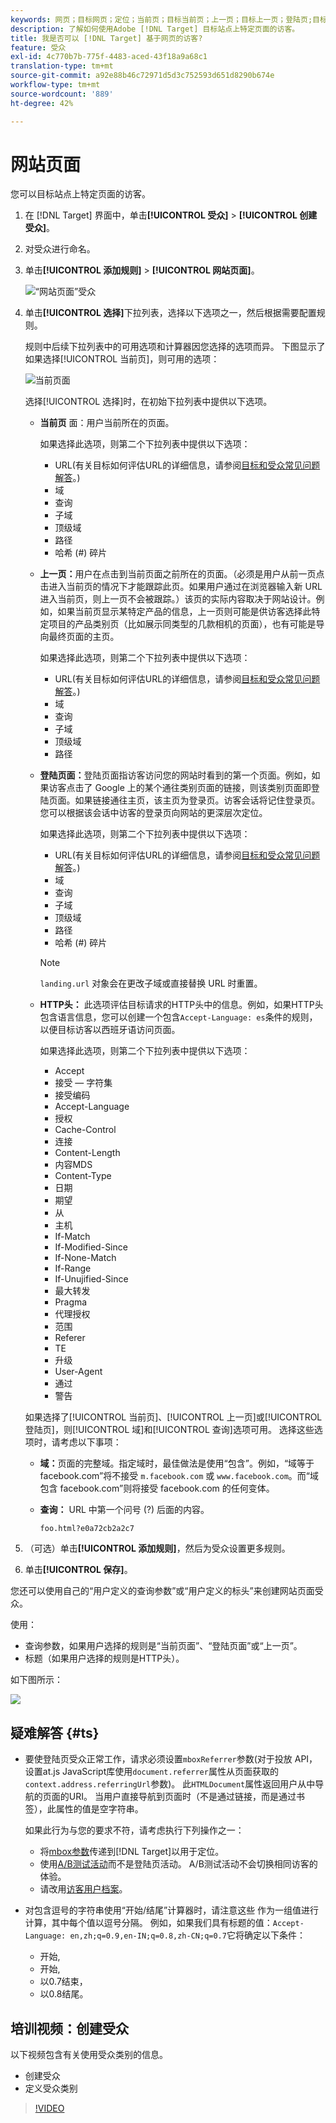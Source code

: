 ```yaml
---
keywords: 网页；目标网页；定位；当前页；目标当前页；上一页；目标上一页；登陆页;目标登陆页;http头
description: 了解如何使用Adobe [!DNL Target] 目标站点上特定页面的访客。
title: 我是否可以 [!DNL Target] 基于网页的访客?
feature: 受众
exl-id: 4c770b7b-775f-4483-aced-43f18a9a68c1
translation-type: tm+mt
source-git-commit: a92e88b46c72971d5d3c752593d651d8290b674e
workflow-type: tm+mt
source-wordcount: '889'
ht-degree: 42%

---
```


# 网站页面

您可以目标站点上特定页面的访客。

1. 在 [!DNL Target] 界面中，单击&#x200B;**[!UICONTROL 受众]** > **[!UICONTROL 创建受众]**。
1. 对受众进行命名。
1. 单击&#x200B;**[!UICONTROL 添加规则]** > **[!UICONTROL 网站页面]**。

   ![“网站页面”受众](assets/target_site_pages.png)

1. 单击&#x200B;**[!UICONTROL 选择]**&#x200B;下拉列表，选择以下选项之一，然后根据需要配置规则。

   规则中后续下拉列表中的可用选项和计算器因您选择的选项而异。 下图显示了如果选择[!UICONTROL 当前页]，则可用的选项：

   ![当前页面](/help/c-target/c-audiences/c-target-rules/assets/current-page.png)

   选择[!UICONTROL 选择]时，在初始下拉列表中提供以下选项。

   * **当前页** 面：用户当前所在的页面。

      如果选择此选项，则第二个下拉列表中提供以下选项：

      * URL(有关目标如何评估URL的详细信息，请参阅[目标和受众常见问题解答](/help/c-target/c-troubleshooting-targets-and-audiences/troubleshooting-targets-and-audiences.md)。)
      * 域
      * 查询
      * 子域
      * 顶级域
      * 路径
      * 哈希 (#) 碎片
   * **上一页：**&#x200B;用户在点击到当前页面之前所在的页面。（必须是用户从前一页点击进入当前页的情况下才能跟踪此页。如果用户通过在浏览器输入新 URL 进入当前页，则上一页不会被跟踪。）该页的实际内容取决于网站设计。例如，如果当前页显示某特定产品的信息，上一页则可能是供访客选择此特定项目的产品类别页（比如展示同类型的几款相机的页面），也有可能是导向最终页面的主页。

      如果选择此选项，则第二个下拉列表中提供以下选项：

      * URL(有关目标如何评估URL的详细信息，请参阅[目标和受众常见问题解答](/help/c-target/c-troubleshooting-targets-and-audiences/troubleshooting-targets-and-audiences.md)。)
      * 域
      * 查询
      * 子域
      * 顶级域
      * 路径
   * **登陆页面：**&#x200B;登陆页面指访客访问您的网站时看到的第一个页面。例如，如果访客点击了 Google 上的某个通往类别页面的链接，则该类别页面即登陆页面。如果链接通往主页，该主页为登录页。访客会话将记住登录页。您可以根据该会话中访客的登录页向网站的更深层次定位。

      如果选择此选项，则第二个下拉列表中提供以下选项：

      * URL(有关目标如何评估URL的详细信息，请参阅[目标和受众常见问题解答](/help/c-target/c-troubleshooting-targets-and-audiences/troubleshooting-targets-and-audiences.md)。)
      * 域
      * 查询
      * 子域
      * 顶级域
      * 路径
      * 哈希 (#) 碎片

      >[!NOTE]
      >
      >`landing.url` 对象会在更改子域或直接替换 URL 时重置。

   * **HTTP头：** 此选项评估目标请求的HTTP头中的信息。例如，如果HTTP头包含语言信息，您可以创建一个包含`Accept-Language: es`条件的规则，以便目标访客以西班牙语访问页面。

      如果选择此选项，则第二个下拉列表中提供以下选项：

      * Accept
      * 接受 — 字符集
      * 接受编码
      * Accept-Language
      * 授权
      * Cache-Control
      * 连接
      * Content-Length
      * 内容MDS
      * Content-Type
      * 日期
      * 期望
      * 从
      * 主机
      * If-Match
      * If-Modified-Since
      * If-None-Match
      * If-Range
      * If-Unujified-Since
      * 最大转发
      * Pragma
      * 代理授权
      * 范围
      * Referer
      * TE
      * 升级
      * User-Agent
      * 通过
      * 警告

   如果选择了[!UICONTROL 当前页]、[!UICONTROL 上一页]或[!UICONTROL 登陆页]，则[!UICONTROL 域]和[!UICONTROL 查询]选项可用。 选择这些选项时，请考虑以下事项：

   * **域：**&#x200B;页面的完整域。指定域时，最佳做法是使用“包含”。例如，“域等于 facebook.com”将不接受 `m.facebook.com` 或 `www.facebook.com`。而“域包含 facebook.com”则将接受 facebook.com 的任何变体。
   * **查询：** URL 中第一个问号 (?) 后面的内容。

      `foo.html?e0a72cb2a2c7`





1. （可选）单击&#x200B;**[!UICONTROL 添加规则]**，然后为受众设置更多规则。
1. 单击&#x200B;**[!UICONTROL 保存]**。

您还可以使用自己的“用户定义的查询参数”或“用户定义的标头”来创建网站页面受众。

使用：

* 查询参数，如果用户选择的规则是“当前页面”、“登陆页面”或“上一页”。
* 标题（如果用户选择的规则是HTTP头）。

如下图所示：

![](assets/site_pages.png)

## 疑难解答 {#ts}

* 要使登陆页受众正常工作，请求必须设置`mboxReferrer`参数(对于投放 API，设置at.js JavaScript库使用`document.referrer`属性从页面获取的`context.address.referringUrl`参数)。 此`HTMLDocument`属性返回用户从中导航的页面的URI。 当用户直接导航到页面时（不是通过链接，而是通过书签），此属性的值是空字符串。

   如果此行为与您的要求不符，请考虑执行下列操作之一：

   * 将[mbox参数](/help/c-implementing-target/c-implementing-target-for-client-side-web/t-mbox-download/c-understanding-global-mbox/pass-parameters-to-global-mbox.md)传递到[!DNL Target]以用于定位。
   * 使用[A/B测试活动](/help/c-activities/t-test-ab/test-ab.md)而不是登陆页活动。 A/B测试活动不会切换相同访客的体验。
   * 请改用[访客用户档案](/help/c-target/c-audiences/c-target-rules/visitor-profile.md)。

* 对包含逗号的字符串使用“开始/结尾”计算器时，请注意这些
作为一组值进行计算，其中每个值以逗号分隔。 例如，如果我们具有标题的值：`Accept-Language: en,zh;q=0.9,en-IN;q=0.8,zh-CN;q=0.7`它将确定以下条件：
   * 开始,
   * 开始,
   * 以0.7结束，
   * 以0.8结尾。

## 培训视频：创建受众

以下视频包含有关使用受众类别的信息。

* 创建受众
* 定义受众类别

>[!VIDEO](https://video.tv.adobe.com/v/17392)
